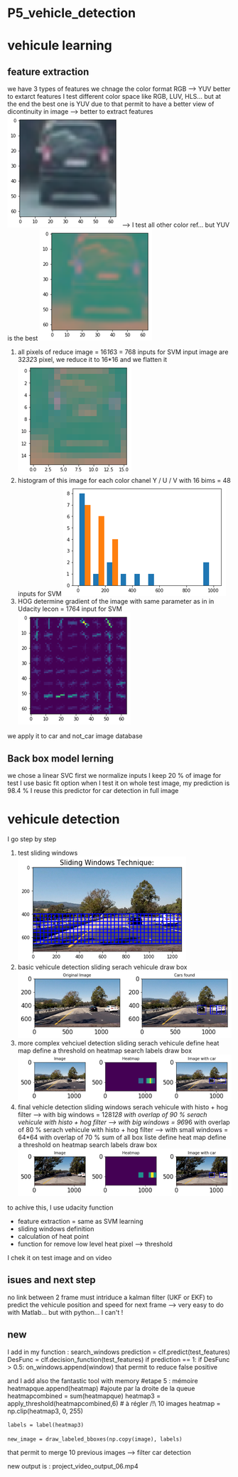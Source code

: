 # P5_vehicle_detection


[//]: # (Image References)

[image1]: Image_base.png  "Basic"
[image2]: Image_resize.png "Resize"
[image3]: Image_YUV.png "Color"
[image4]: Image_histo.png "histogram"
[image5]: Image_HOG.png "HOG"
[image6]: Image_windows_sliding.png "sliding Windows"
[image7]: image_detection_basique.png "Basic detection"
[image8]: Image_point_chaud.png "One heat map"
[image9]: Image_point_chaud_simple_result.png "Multiple heat map"

[video1]: project_video_output_06.mp4 "Video"



# vehicule learning
## feature extraction
we have 3 types of features
we chnage the color format RGB --> YUV 
better to extarct features
I test different color space like RGB, LUV, HLS... but at the end the best one is YUV
due to that permit to have a better view of dicontinuity in image --> better to extract features 
![alt text][image1]
--> I test all other color ref... but YUV is the best
![alt text][image3]
1. all pixels of reduce image = 16*16*3 = 768 inputs for SVM
input image are 32*32*3 pixel, we reduce it to 16*16 and we flatten it
![alt text][image2]
2. histogram of this image
for each color chanel Y / U / V
with 16 bims
= 48 inputs for SVM
![alt text][image4]
3. HOG
determine gradient of the image
with same parameter as in in Udacity lecon
= 1764 input for SVM
![alt text][image5]

we apply it to car and not_car image database

## Back box model lerning
we chose a linear SVC
first we normalize inputs 
I keep 20 % of image for test
I use basic fit option
when I test it on whole test image, my prediction is 98.4 %
I reuse this predictor for car detection in full image

# vehicule detection
I go step by step
1. test sliding windows
![alt text][image6]
2. basic vehicule detection
sliding
serach vehicule
draw box
![alt text][image7]
3. more complex vehciuel detection
sliding
serach vehicule
define heat map
define a threshold on heatmap
search labels
draw box
![alt text][image8]
4. final vehicle detection
sliding windows
serach vehicule with histo + hog filter --> with big windows = 128*128 with overlap of 90 %
serach vehicule with histo + hog filter --> with big windows = 96*96 with overlap of 80 %
serach vehicule with histo + hog filter --> with small windows = 64*64 with overlap of 70 %
sum of all box liste
define heat map
define a threshold on heatmap
search labels
draw box
![alt text][image9]

to achive this, I use udacity function
- feature extraction = same as SVM learning
- sliding windows definition
- calculation of heat point
- function for remove low level heat pixel --> threshold

I chek it on test image
and on video

## isues and next step
no link between 2 frame
must intriduce a kalman filter (UKF or EKF) to predict the vehicule position and speed for next frame --> very easy to do with Matlab... but with python... I can't !


## new
I add in my function : search_windows
prediction = clf.predict(test_features)
DesFunc = clf.decision_function(test_features)
        if prediction == 1:
            if DesFunc > 0.5:
                on_windows.append(window)
that permit to reduce false positive

and I add also the fantastic tool with memory
    #etape 5 : mémoire
    heatmapque.append(heatmap) #ajoute par la droite de la queue
    heatmapcombined = sum(heatmapque)
    heatmap3 = apply_threshold(heatmapcombined,6) # à régler /!\ 10 images
    heatmap = np.clip(heatmap3, 0, 255)
    
    labels = label(heatmap3)

    new_image = draw_labeled_bboxes(np.copy(image), labels)

that permit to merge 10 previous images
--> filter car detection

new output is : project_video_output_06.mp4



